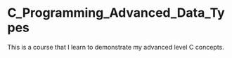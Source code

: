 # C_Programming_Advanced_Data_Types
 This is a course that I learn to demonstrate my advanced level C concepts.
